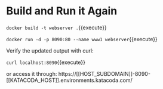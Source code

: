 # Build and Run it Again

`docker build -t webserver .`{{execute}}

`docker run -d -p 8090:80 --name www1 webserver`{{execute}}

Verify the updated output with curl:

`curl localhost:8090`{{execute}}

or access it through: https://[[HOST_SUBDOMAIN]]-8090-[[KATACODA_HOST]].environments.katacoda.com/